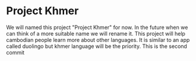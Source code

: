 # Project Khmer

We will named this project "Project Khmer" for now. In the future when we can think of a more suitable name we will rename it. 
This project will help cambodian people learn more about other languages. It is similar to an app called duolingo but khmer language will be the priority. This is the second commit
